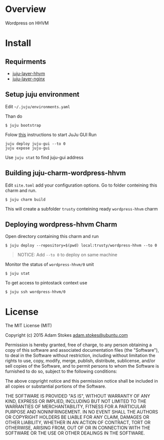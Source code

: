 # Overview

Wordpress on HHVM

# Install

## Requirments
 * [juju-layer-hhvm](https://github.com/battlemidget/juju-layer-hhvm)
 * [juju-layer-nginx](https://github.com/battlemidget/juju-layer-nginx)

## Setup juju environment

Edit ```~/.juju/environments.yaml``` 

Than do

```
$ juju bootstrap
```


Folow  [this](https://jujucharms.com/juju-gui/) instructions to start JuJu GUI
Run 
```
juju deploy juju-gui --to 0
juju expose juju-gui
```
Use ```juju stat``` to find juju-gui address

## Building juju-charm-wordpress-hhvm 

Edit ```site.toml``` add your configuration options.
Go to folder conteining this charm and run.

```
$ juju charm build 
```
This will create a subfolder ```trusty``` conteining ready ```wordpress-hhvm``` charm

## Deploying wordpress-hhvm Charm

Open directory containing this charm and run

```
$ juju deploy --repository=$(pwd) local:trusty/wordpress-hhvm --to 0
```

> NOTICE: Add ```--to 0``` to deploy on same machine


Monitor the status of ```wordpress-hhvm/0``` unit

```
$ juju stat
```

To get access to pintostack context use

```
$ juju ssh wordpress-hhvm/0
```



# License

The MIT License (MIT)

Copyright (c) 2015 Adam Stokes <adam.stokes@ubuntu.com>

Permission is hereby granted, free of charge, to any person obtaining a copy
of this software and associated documentation files (the "Software"), to deal
in the Software without restriction, including without limitation the rights
to use, copy, modify, merge, publish, distribute, sublicense, and/or sell
copies of the Software, and to permit persons to whom the Software is
furnished to do so, subject to the following conditions:

The above copyright notice and this permission notice shall be included in
all copies or substantial portions of the Software.

THE SOFTWARE IS PROVIDED "AS IS", WITHOUT WARRANTY OF ANY KIND, EXPRESS OR
IMPLIED, INCLUDING BUT NOT LIMITED TO THE WARRANTIES OF MERCHANTABILITY,
FITNESS FOR A PARTICULAR PURPOSE AND NONINFRINGEMENT. IN NO EVENT SHALL THE
AUTHORS OR COPYRIGHT HOLDERS BE LIABLE FOR ANY CLAIM, DAMAGES OR OTHER
LIABILITY, WHETHER IN AN ACTION OF CONTRACT, TORT OR OTHERWISE, ARISING FROM,
OUT OF OR IN CONNECTION WITH THE SOFTWARE OR THE USE OR OTHER DEALINGS IN
THE SOFTWARE.
